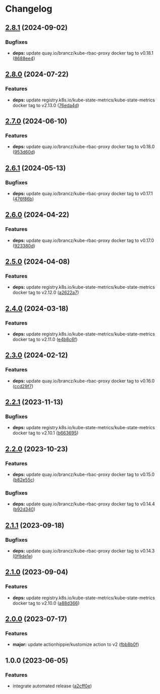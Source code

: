 # Changelog

## [2.8.1](https://github.com/kustomhippie/kubestate-metrics/compare/v2.8.0...v2.8.1) (2024-09-02)


### Bugfixes

* **deps:** update quay.io/brancz/kube-rbac-proxy docker tag to v0.18.1 ([8688ee4](https://github.com/kustomhippie/kubestate-metrics/commit/8688ee4aff92889c19bb079a2b9db3a18c0a87d3))

## [2.8.0](https://github.com/kustomhippie/kubestate-metrics/compare/v2.7.0...v2.8.0) (2024-07-22)


### Features

* **deps:** update registry.k8s.io/kube-state-metrics/kube-state-metrics docker tag to v2.13.0 ([76eda4d](https://github.com/kustomhippie/kubestate-metrics/commit/76eda4d2674febec443d0821eae77145a924506f))

## [2.7.0](https://github.com/kustomhippie/kubestate-metrics/compare/v2.6.1...v2.7.0) (2024-06-10)


### Features

* **deps:** update quay.io/brancz/kube-rbac-proxy docker tag to v0.18.0 ([953d60d](https://github.com/kustomhippie/kubestate-metrics/commit/953d60dccdeb0b85b89f74a78889f3b7a8a942ad))

## [2.6.1](https://github.com/kustomhippie/kubestate-metrics/compare/v2.6.0...v2.6.1) (2024-05-13)


### Bugfixes

* **deps:** update quay.io/brancz/kube-rbac-proxy docker tag to v0.17.1 ([476f86b](https://github.com/kustomhippie/kubestate-metrics/commit/476f86b0673ab31a0a73d4158e8e942f92447cab))

## [2.6.0](https://github.com/kustomhippie/kubestate-metrics/compare/v2.5.0...v2.6.0) (2024-04-22)


### Features

* **deps:** update quay.io/brancz/kube-rbac-proxy docker tag to v0.17.0 ([923380d](https://github.com/kustomhippie/kubestate-metrics/commit/923380dfb7934b319f4ef289f8cdac8199f60b62))

## [2.5.0](https://github.com/kustomhippie/kubestate-metrics/compare/v2.4.0...v2.5.0) (2024-04-08)


### Features

* **deps:** update registry.k8s.io/kube-state-metrics/kube-state-metrics docker tag to v2.12.0 ([a2622a7](https://github.com/kustomhippie/kubestate-metrics/commit/a2622a7da46f455ad6f7b68ffd206777e3ca0a6f))

## [2.4.0](https://github.com/kustomhippie/kubestate-metrics/compare/v2.3.0...v2.4.0) (2024-03-18)


### Features

* **deps:** update registry.k8s.io/kube-state-metrics/kube-state-metrics docker tag to v2.11.0 ([e4b8c6f](https://github.com/kustomhippie/kubestate-metrics/commit/e4b8c6f696145cee514ff36dd049960293824807))

## [2.3.0](https://github.com/kustomhippie/kubestate-metrics/compare/v2.2.1...v2.3.0) (2024-02-12)


### Features

* **deps:** update quay.io/brancz/kube-rbac-proxy docker tag to v0.16.0 ([ccd29f7](https://github.com/kustomhippie/kubestate-metrics/commit/ccd29f75e15520833aa3e9bf4597c8b5d19efe82))

## [2.2.1](https://github.com/kustomhippie/kubestate-metrics/compare/v2.2.0...v2.2.1) (2023-11-13)


### Bugfixes

* **deps:** update registry.k8s.io/kube-state-metrics/kube-state-metrics docker tag to v2.10.1 ([b663695](https://github.com/kustomhippie/kubestate-metrics/commit/b663695ce7a72ffc2cfa9538bf2988f049f3ff3a))

## [2.2.0](https://github.com/kustomhippie/kubestate-metrics/compare/v2.1.1...v2.2.0) (2023-10-23)


### Features

* **deps:** update quay.io/brancz/kube-rbac-proxy docker tag to v0.15.0 ([b82e55c](https://github.com/kustomhippie/kubestate-metrics/commit/b82e55cec3baab07b6ffc9468f32228af33157b4))


### Bugfixes

* **deps:** update quay.io/brancz/kube-rbac-proxy docker tag to v0.14.4 ([b92d340](https://github.com/kustomhippie/kubestate-metrics/commit/b92d340d28610db226bc997318cdf957a3569741))

## [2.1.1](https://github.com/kustomhippie/kubestate-metrics/compare/v2.1.0...v2.1.1) (2023-09-18)


### Bugfixes

* **deps:** update quay.io/brancz/kube-rbac-proxy docker tag to v0.14.3 ([0f9de1e](https://github.com/kustomhippie/kubestate-metrics/commit/0f9de1ef3cf99eb653c0172fe98bd60e1165ea18))

## [2.1.0](https://github.com/kustomhippie/kubestate-metrics/compare/v2.0.0...v2.1.0) (2023-09-04)


### Features

* **deps:** update registry.k8s.io/kube-state-metrics/kube-state-metrics docker tag to v2.10.0 ([a88d366](https://github.com/kustomhippie/kubestate-metrics/commit/a88d3660486f448dc1388b6de3d9c5b80ae85f83))

## [2.0.0](https://github.com/kustomhippie/kubestate-metrics/compare/v1.0.0...v2.0.0) (2023-07-17)


### Features

* **major:** update actionhippie/kustomize action to v2 ([fbb8b0f](https://github.com/kustomhippie/kubestate-metrics/commit/fbb8b0f25fe62884a4415a693e04e6c8baa06332))

## 1.0.0 (2023-06-05)


### Features

* integrate automated release ([a2cff0e](https://github.com/kustomhippie/kubestate-metrics/commit/a2cff0ed40fca753b7de943970ee72f285e4babf))
